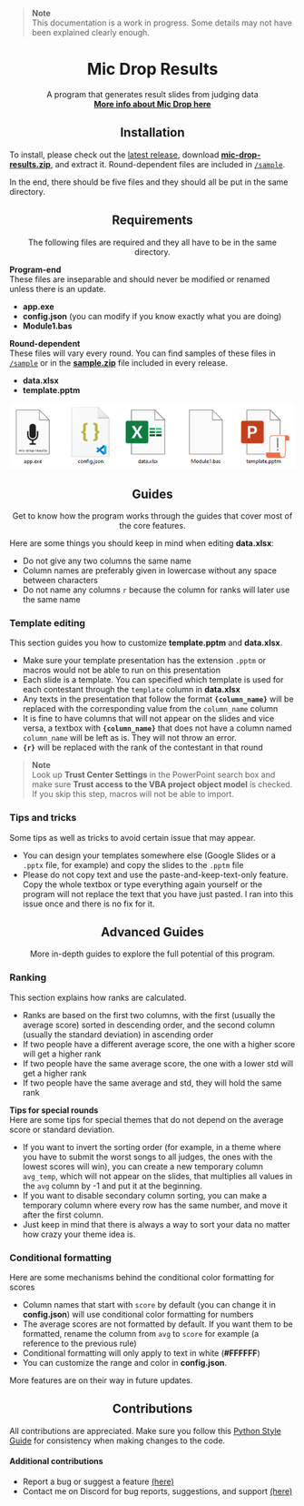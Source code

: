 > **Note**<br>
> This documentation is a work in progress. Some details may not have been explained clearly enough.

<h1 align="center">Mic Drop Results</h1>

<p align="center">
  A program that generates result slides from judging data<br>
  <a href="https://discord.gg/ZeGWzgvFcR"><b>More info about Mic Drop here</b></a>
</p>

<h2 align="center">Installation</h2>

To install, please check out the [latest release](https://github.com/berkeleyfx/mic-drop-results/releases/), download [**mic-drop-results.zip**](https://github.com/berkeleyfx/mic-drop-results/releases/latest/download/mic-drop-results.zip), and extract it. Round-dependent files are included in [`/sample`](./sample).

In the end, there should be five files and they should all be put in the same directory.

<h2 align="center">Requirements</h2>

<p align="center">The following files are required and they all have to be in the same directory.</p>

**Program-end**<br>
These files are inseparable and should never be modified or renamed unless there is an update.

- **app.exe**
- **config.json** (you can modify if you know exactly what you are doing)
- **Module1.bas**

**Round-dependent**<br>
These files will vary every round. You can find samples of these files in [`/sample`](./sample) or in the [**sample.zip**](https://github.com/berkeleyfx/mic-drop-results/releases/latest/download/sample.zip) file included in every release.

- **data.xlsx**
- **template.pptm**

<p align="center">
  <img src=".github/images/requirements.png"></img>
</p>

<h2 align="center">Guides</h2>

<p align="center">Get to know how the program works through the guides that cover most of the core features.</p>

Here are some things you should keep in mind when editing **data.xlsx**:
- Do not give any two columns the same name
- Column names are preferably given in lowercase without any space between characters
- Do not name any columns `r` because the column for ranks will later use the same name

### Template editing
This section guides you how to customize **template.pptm** and **data.xlsx**.

- Make sure your template presentation has the extension `.pptm` or macros would not be able to run on this presentation
- Each slide is a template. You can specified which template is used for each contestant through the `template` column in **data.xlsx**
- Any texts in the presentation that follow the format **`{column_name}`** will be replaced with the corresponding value from the `column_name` column
- It is fine to have columns that will not appear on the slides and vice versa, a textbox with **`{column_name}`** that does not have a column named `column_name` will be left as is. They will not throw an error.
- **`{r}`** will be replaced with the rank of the contestant in that round

> **Note**<br>
> Look up **Trust Center Settings** in the PowerPoint search box and make sure **Trust access to the VBA project object model** is checked. If you skip this step, macros will not be able to import.

### Tips and tricks
Some tips as well as tricks to avoid certain issue that may appear.

- You can design your templates somewhere else (Google Slides or a `.pptx` file, for example) and copy the slides to the `.pptm` file
- Please do not copy text and use the paste-and-keep-text-only feature. Copy the whole textbox or type everything again yourself or the program will not replace the text that you have just pasted. I ran into this issue once and there is no fix for it.

<h2 align="center">Advanced Guides</h2>

<p align="center">More in-depth guides to explore the full potential of this program.</p>

### Ranking
This section explains how ranks are calculated.
- Ranks are based on the first two columns, with the first (usually the average score) sorted in descending order, and the second column (usually the standard deviation) in ascending order
- If two people have a different average score, the one with a higher score will get a higher rank
- If two people have the same average score, the one with a lower std will get a higher rank
- If two people have the same average and std, they will hold the same rank

**Tips for special rounds**<br>
Here are some tips for special themes that do not depend on the average score or standard deviation.
- If you want to invert the sorting order (for example, in a theme where you have to submit the worst songs to all judges, the ones with the lowest scores will win), you can create a new temporary column `avg_temp`, which will not appear on the slides, that multiplies all values in the `avg` column by -1 and put it at the beginning.
- If you want to disable secondary column sorting, you can make a temporary column where every row has the same number, and move it after the first column.
- Just keep in mind that there is always a way to sort your data no matter how crazy your theme idea is.

### Conditional formatting
Here are some mechanisms behind the conditional color formatting for scores
- Column names that start with `score` by default (you can change it in **config.json**) will use conditional color formatting for numbers
- The average scores are not formatted by default. If you want them to be formatted, rename the column from `avg` to `score` for example (a reference to the previous rule)
- Conditional formatting will only apply to text in white (**#FFFFFF**)
- You can customize the range and color in **config.json**.

More features are on their way in future updates.

<h2 align="center">Contributions</h2>

All contributions are appreciated. Make sure you follow this [Python Style Guide](https://peps.python.org/pep-0008/) for consistency when making changes to the code.

#### Additional contributions
- Report a bug or suggest a feature [(here)](https://github.com/berkeleyfx/mic-drop-results/issues/new/choose)
- Contact me on Discord for bug reports, suggestions, and support [(here)](https://discord.com/users/1010885414850154587)
